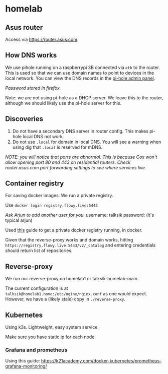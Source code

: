# homelab

## Asus router
Access via https://router.asus.com.

## How DNS works
We use pihole running on a raspberrypi 3B connected via `eth` to the router. This is used so that we can use domain names to point to devices in the local network. You can view the DNS records in the [pi-hole admin panel](http://pi.hole/admin).

_Password stored in firefox._

Note: we are not using pi-hole as a DHCP server. We leave this to the router, although we should likely use the pi-hole server for this.

## Discoveries
1. Do not have a secondary DNS server in router config. This makes pi-hole local DNS not work.
2. Do not use `.local` for domain in local DNS. You will see a warning when using dig that `.local` is reserved for mDNS.

_NOTE: you will notice that ports are abnormal. This is because Cox won't allow opening port 80 and 443 on residential routers. Check router.asus.com port forwarding settings to see where services live._

## Container registry
For saving docker images. We run a private registry.

Use `docker login registry.flowy.live:5443`

_Ask Arjun to add another user for you._
username: talksik
password: (it's typical arjun)

Used [this](https://www.digitalocean.com/community/tutorials/how-to-set-up-a-private-docker-registry-on-ubuntu-20-04) guide to get a private docker registry running, in docker.

Given that the reverse-proxy works and domain works, hitting `https://registry.flowy.live:5443/v2/_catalog` and entering credentials should return list of repositories.

## Reverse-proxy
We run our reverse-proxy on homelab1 or talksik-homelab-main.

The current configuration is at `talksik@homelab1.home:/etc/nginx/nginx.conf` as one would expect. However, we have a (likely stale) copy in `./reverse-proxy`.

## Kubernetes
Using k3s. Lightweight, easy system service.

Make sure you have static ip for each node.

### Grafana and prometheus
Using this guide: https://k21academy.com/docker-kubernetes/prometheus-grafana-monitoring/


